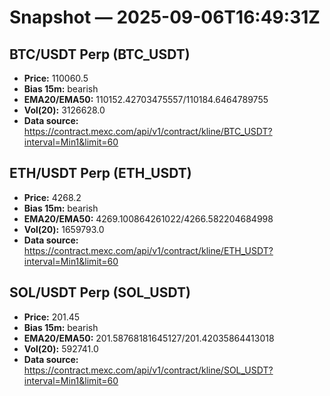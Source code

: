 # Snapshot — 2025-09-06T16:49:31Z

## BTC/USDT Perp (BTC_USDT)
- **Price:** 110060.5
- **Bias 15m:** bearish
- **EMA20/EMA50:** 110152.42703475557/110184.6464789755
- **Vol(20):** 3126628.0
- **Data source:** https://contract.mexc.com/api/v1/contract/kline/BTC_USDT?interval=Min1&limit=60

## ETH/USDT Perp (ETH_USDT)
- **Price:** 4268.2
- **Bias 15m:** bearish
- **EMA20/EMA50:** 4269.100864261022/4266.582204684998
- **Vol(20):** 1659793.0
- **Data source:** https://contract.mexc.com/api/v1/contract/kline/ETH_USDT?interval=Min1&limit=60

## SOL/USDT Perp (SOL_USDT)
- **Price:** 201.45
- **Bias 15m:** bearish
- **EMA20/EMA50:** 201.58768181645127/201.42035864413018
- **Vol(20):** 592741.0
- **Data source:** https://contract.mexc.com/api/v1/contract/kline/SOL_USDT?interval=Min1&limit=60
